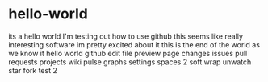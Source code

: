 # hello-world
its a hello world
I'm testing out how to use github 
this seems like really interesting software
im pretty excited about it 
this is the end of the world as we know it 
hello world github edit file preview page changes issues pull requests projects wiki pulse graphs settings 
spaces 2 soft wrap
unwatch star fork
test 2
